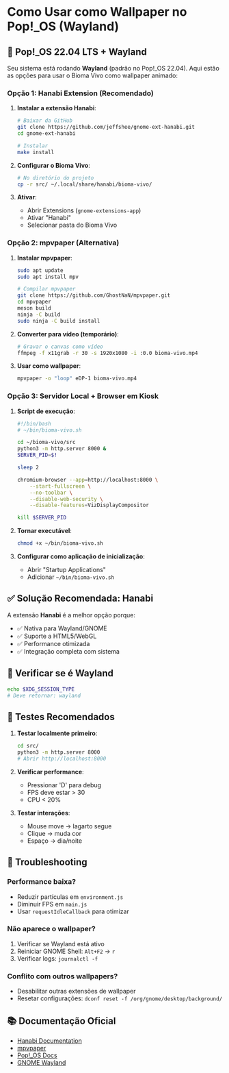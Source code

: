 # Como Usar como Wallpaper no Pop!_OS (Wayland)

## 🐧 Pop!_OS 22.04 LTS + Wayland

Seu sistema está rodando **Wayland** (padrão no Pop!_OS 22.04). Aqui estão as opções para usar o Bioma Vivo como wallpaper animado:

### Opção 1: Hanabi Extension (Recomendado)

1. **Instalar a extensão Hanabi**:
   ```bash
   # Baixar da GitHub
   git clone https://github.com/jeffshee/gnome-ext-hanabi.git
   cd gnome-ext-hanabi
   
   # Instalar
   make install
   ```

2. **Configurar o Bioma Vivo**:
   ```bash
   # No diretório do projeto
   cp -r src/ ~/.local/share/hanabi/bioma-vivo/
   ```

3. **Ativar**:
   - Abrir Extensions (`gnome-extensions-app`)
   - Ativar "Hanabi"
   - Selecionar pasta do Bioma Vivo

### Opção 2: mpvpaper (Alternativa)

1. **Instalar mpvpaper**:
   ```bash
   sudo apt update
   sudo apt install mpv
   
   # Compilar mpvpaper
   git clone https://github.com/GhostNaN/mpvpaper.git
   cd mpvpaper
   meson build
   ninja -C build
   sudo ninja -C build install
   ```

2. **Converter para vídeo (temporário)**:
   ```bash
   # Gravar o canvas como vídeo
   ffmpeg -f x11grab -r 30 -s 1920x1080 -i :0.0 bioma-vivo.mp4
   ```

3. **Usar como wallpaper**:
   ```bash
   mpvpaper -o "loop" eDP-1 bioma-vivo.mp4
   ```

### Opção 3: Servidor Local + Browser em Kiosk

1. **Script de execução**:
   ```bash
   #!/bin/bash
   # ~/bin/bioma-vivo.sh
   
   cd ~/bioma-vivo/src
   python3 -m http.server 8000 &
   SERVER_PID=$!
   
   sleep 2
   
   chromium-browser --app=http://localhost:8000 \
       --start-fullscreen \
       --no-toolbar \
       --disable-web-security \
       --disable-features=VizDisplayCompositor
   
   kill $SERVER_PID
   ```

2. **Tornar executável**:
   ```bash
   chmod +x ~/bin/bioma-vivo.sh
   ```

3. **Configurar como aplicação de inicialização**:
   - Abrir "Startup Applications"
   - Adicionar `~/bin/bioma-vivo.sh`

## ✅ Solução Recomendada: Hanabi

A extensão **Hanabi** é a melhor opção porque:
- ✅ Nativa para Wayland/GNOME
- ✅ Suporte a HTML5/WebGL
- ✅ Performance otimizada
- ✅ Integração completa com sistema

## 🔧 Verificar se é Wayland

```bash
echo $XDG_SESSION_TYPE
# Deve retornar: wayland
```

## 📱 Testes Recomendados

1. **Testar localmente primeiro**:
   ```bash
   cd src/
   python3 -m http.server 8000
   # Abrir http://localhost:8000
   ```

2. **Verificar performance**:
   - Pressionar 'D' para debug
   - FPS deve estar > 30
   - CPU < 20%

3. **Testar interações**:
   - Mouse move → lagarto segue
   - Clique → muda cor
   - Espaço → dia/noite

## 🚨 Troubleshooting

### Performance baixa?
- Reduzir partículas em `environment.js`
- Diminuir FPS em `main.js`
- Usar `requestIdleCallback` para otimizar

### Não aparece o wallpaper?
1. Verificar se Wayland está ativo
2. Reiniciar GNOME Shell: `Alt+F2` → `r`
3. Verificar logs: `journalctl -f`

### Conflito com outros wallpapers?
- Desabilitar outras extensões de wallpaper
- Resetar configurações: `dconf reset -f /org/gnome/desktop/background/`

## 📚 Documentação Oficial

- [Hanabi Documentation](https://github.com/jeffshee/gnome-ext-hanabi)
- [mpvpaper](https://github.com/GhostNaN/mpvpaper)
- [Pop!_OS Docs](https://pop-os.github.io/docs/)
- [GNOME Wayland](https://wiki.gnome.org/Initiatives/Wayland)